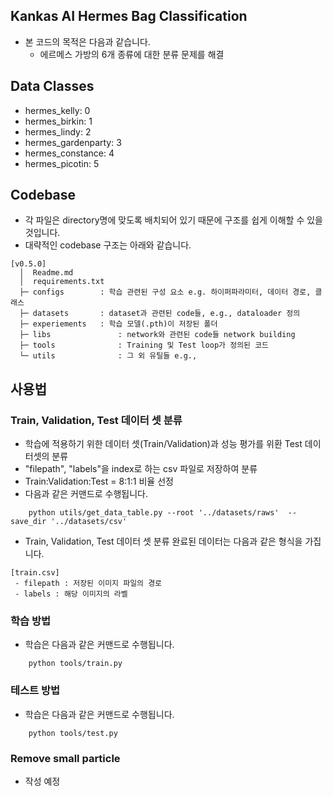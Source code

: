 ## Kankas AI Hermes Bag Classification
- 본 코드의 목적은 다음과 같습니다.
  - 에르메스 가방의 6개 종류에 대한 분류 문제를 해결
    
## Data Classes
- hermes_kelly: 0 
- hermes_birkin: 1
- hermes_lindy: 2
- hermes_gardenparty: 3
- hermes_constance: 4
- hermes_picotin: 5


## Codebase
- 각 파일은 directory명에 맞도록 배치되어 있기 때문에 구조를 쉽게 이해할 수 있을 것입니다.
- 대략적인 codebase 구조는 아래와 같습니다.  

```
[v0.5.0]
  │  Readme.md  
  │  requirements.txt  
  ├─ configs		: 학습 관련된 구성 요소 e.g. 하이퍼파라미터, 데이터 경로, 클래스
  ├─ datasets		: dataset과 관련된 code들, e.g., dataloader 정의
  ├─ experiements	: 학습 모델(.pth)이 저장된 폴더
  ├─ libs				: network와 관련된 code들 network building
  ├─ tools				: Training 및 Test loop가 정의된 코드
  └─ utils				: 그 외 유틸들 e.g.,
```

## 사용법
### Train, Validation, Test 데이터 셋 분류
- 학습에 적용하기 위한 데이터 셋(Train/Validation)과 성능 평가를 위환 Test 데이터셋의 분류
- "filepath", "labels"을 index로 하는 csv 파일로 저장하여 분류
- Train:Validation:Test = 8:1:1 비율 선정
- 다음과 같은 커맨드로 수행됩니다.
```
    python utils/get_data_table.py --root '../datasets/raws'  --save_dir '../datasets/csv'
```
- Train, Validation, Test 데이터 셋 분류 완료된 데이터는 다음과 같은 형식을 가집니다.
```
[train.csv]
 - filepath : 저장된 이미지 파일의 경로
 - labels : 해당 이미지의 라벨
```

### 학습 방법
- 학습은 다음과 같은 커맨드로 수행됩니다.
```
    python tools/train.py
```

### 테스트 방법
- 학습은 다음과 같은 커맨드로 수행됩니다.
```
    python tools/test.py
```


### Remove small particle
- 작성 예정



